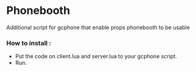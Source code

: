 # Phonebooth
Additional script for gcphone that enable props phonebooth to be usable

### How to install :

  - Put the code on client.lua and server.lua to your gcphone script.
  - Run.
